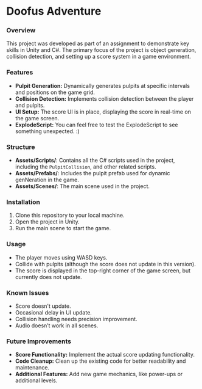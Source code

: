 # Doofus Adventure

### Overview
This project was developed as part of an assignment to demonstrate key skills in Unity and C#. The primary focus of the project is object generation, collision detection, and setting up a score system in a game environment.

### Features
- **Pulpit Generation:** Dynamically generates pulpits at specific intervals and positions on the game grid.
- **Collision Detection:** Implements collision detection between the player and pulpits.
- **UI Setup:** The score UI is in place, displaying the score in real-time on the game screen.
- **ExplodeScript:** You can feel free to test the ExplodeScript to see something unexpected. :)

### Structure
- **Assets/Scripts/**: Contains all the C# scripts used in the project, including the `PulpitCollision`, and other related scripts.
- **Assets/Prefabs/**: Includes the pulpit prefab used for dynamic genNeration in the game.
- **Assets/Scenes/**: The main scene used in the project.

### Installation
1. Clone this repository to your local machine.
2. Open the project in Unity.
3. Run the main scene to start the game.

### Usage
- The player moves using WASD keys.
- Collide with pulpits (although the score does not update in this version).
- The score is displayed in the top-right corner of the game screen, but currently does not update.

### Known Issues
- Score doesn't update.
- Occasional delay in UI update.
- Collision handling needs precision improvement.
- Audio doesn’t work in all scenes.

### Future Improvements
- **Score Functionality:** Implement the actual score updating functionality.
- **Code Cleanup:** Clean up the existing code for better readability and maintenance.
- **Additional Features:** Add new game mechanics, like power-ups or additional levels.
